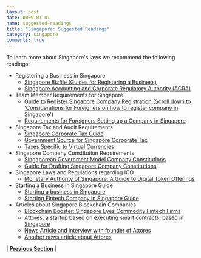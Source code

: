 ```yaml
---
layout: post
date: 0009-01-01
name: suggested-readings
title: "Singapore: Suggested Readings"
category: singapore
comments: true
---
```


To learn more about Singapore's laws we recommend the following readings: 
   * Registering a Business in Singapore
      * [Singapore Bizfile (Guides for Registering a Business)](https://www.bizfile.gov.sg/)
      * [Singapore Accounting and Corporate Regulatory Authority (ACRA)](https://www.acra.gov.sg/)
   * Team Member Requirements for Singapore
      * [Guide to Register Singapore Company Registration (Scroll down to 'Considerations for Foreigners on how to register company in Singapore')](https://www.3ecpa.com.sg/incorporation/guide-to-singapore-company-registration/)
      * [Requirements for Foreigners Setting up a Company in Singapore](https://www.acra.gov.sg/components/wireframes/howToGuidesChapters.aspx?pageid=1241#1246)
   * Singapore Tax and Audit Requirements
      * [Singapore Corporate Tax Guide](https://www.singaporecompanyincorporation.sg/how-to/taxation/singapore-corporate-tax-guide/)
      * [Government Source for Singapore Corporate Tax](https://www.iras.gov.sg/irashome/Businesses/Companies/Learning-the-basics-of-Corporate-Income-Tax/Overview-of-Corporate-Income-Tax/)
      * [Taxes Specific to Virtual Currencies](https://www.iras.gov.sg/irashome/Businesses/Companies/Working-out-Corporate-Income-Taxes/Specific-topics/Income-Tax-Treatment-of-Virtual-Currencies/)
   * Singapore Company Constitution Requirements
      * [Singaporean Government Model Company Constitutions](https://sso.agc.gov.sg/SL/CoA1967-S833-2015?DocDate=20151231&ProvIds=Sc1-.)
      * [Guide for Drafting Singapore Company Constitutions](https://www.startupdecisions.com.sg/singapore/company-law/company-constitution/)
   * Singapore Laws and Regulations regarding ICO
      * [Monetary Authority of Singapore: A Guide to Digital Token Offerings](http://www.mas.gov.sg/~/media/MAS/Regulations%20and%20Financial%20Stability/Regulations%20Guidance%20and%20Licensing/Securities%20Futures%20and%20Fund%20Management/Regulations%20Guidance%20and%20Licensing/Guidelines/A%20Guide%20to%20Digital%20Token%20Offerings%20%2014%20Nov%202017.pdf) 
   * Starting a Business in Singapore Guide 
      * [Starting a business in Singapore](http://www.mom.gov.sg/working-in-singapore/starting-a-business)
      * [Starting Fintech Company in Singapore Guide](http://learn.asialawnetwork.com/2016/10/24/fintech-regulations-in-singapore-what-you-need-to-know-simplified/)
   * Articles about Singapore Blockchain Companies
      * [Blockchain Booster: Singapore Eyes Commodity Fintech Firms](http://www.businesstimes.com.sg/technology/blockchain-booster-singapore-eyes-commodity-fintech-firms)
      * [Attores, a startup based on executing smart contracts, based in Singapore](https://attores.com/about/)
      * [News Article and interview with founder of Attores](https://www.dealstreetasia.com/stories/smart-contracts-will-improve-transaction-provenance-compliance-david-moskowitz-attores-59433/)
      * [Another news article about Attores](https://e27.co/beyond-cryptocurrency-singapores-attores-using-blockchain-take-headache-contracts-20160907/)
 
 
| **[Previous Section]( https://neo-project.github.io/global-blockchain-compliance-hub//singapore/singapore-nullify-smart-contracts.html)** |
